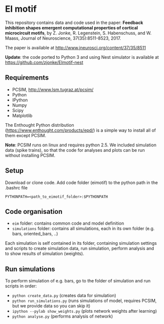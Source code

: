# EI motif

This repository contains data and code used in the paper:
**Feedback inhibition shapes emergent computational properties of cortical microcircuit motifs**, 
by Z. Jonke, R. Legenstein, S. Habenschuss, and W. Maass,
Journal of Neuroscience, 37(35):8511-8523, 2017.

The paper is available at http://www.jneurosci.org/content/37/35/8511

**Update**: the code ported to Python 3 and using Nest simulator is available at https://github.com/zjonke/EImotif-nest


## Requirements

- PCSIM, http://www.lsm.tugraz.at/pcsim/
- Python
- IPython
- Numpy
- Scipy
- Matplotlib

The Enthought Python distribution (https://www.enthought.com/products/epd/) is a simple way to install all of them except PCSIM.

**Note**: PCSIM runs on linux and requires python 2.5.
We included simulation data (spike trains), so that the code for analyses and plots can be run without installing PCSIM.

## Setup

Download or clone code.
Add code folder (eimotif) to the python path in the .bashrc file
```
PYTHONPATH=<path_to_eimotif_folder>:$PYTHONPATH
```

## Code organisation

- `eim` folder: contains common code and model definition
- `simulations` folder: contains all simulations, each in its own folder (e.g. bars, oriented_bars, ..)

Each simulation is self contained in its folder, containing simulation settings and scripts to create simulation data, run simulation, perform analysis and to show results of simulation (weights).

## Run simulations

To perform simulation of e.g. bars, go to the folder of simulation and run scripts in order:
- `python create_data.py` (creates data for simulation)
- `python run_simulations.py` (runs simulations of model, requires PCSIM, but we provide data so you can skip it)
- `ipython --pylab show_weights.py` (plots network weights after learning)
- `python analyse.py` (performs analysis of network)

